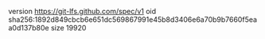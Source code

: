 version https://git-lfs.github.com/spec/v1
oid sha256:1892d849cbcb6e651dc569867991e45b8d3406e6a70b9b7660f5eaa0d137b80e
size 19920
